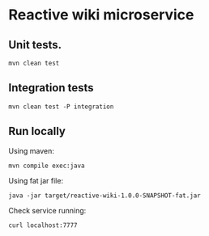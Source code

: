 # Reactive wiki microservice


## Unit tests.

```
mvn clean test
```

## Integration tests

```
mvn clean test -P integration
```

## Run locally

Using maven:
```
mvn compile exec:java
```
Using fat jar file:
```
java -jar target/reactive-wiki-1.0.0-SNAPSHOT-fat.jar
```

Check service running:
```
curl localhost:7777
```

